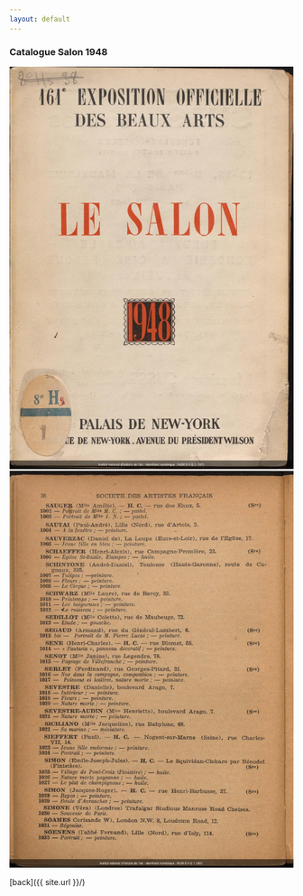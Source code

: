 ```yaml
---
layout: default
---
```



### Catalogue Salon 1948
![Branching](/assets/salon_1948_000001.jpg)
![Branching](/assets/salon_1948_000064.jpg)

[back]({{ site.url }}/)